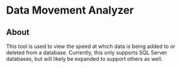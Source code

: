 # Data Movement Analyzer
## About
This tool is used to view the speed at which data is being added to or deleted from a database. Currently, this only supports SQL Server databases, but will likely be expanded to support others as well.
